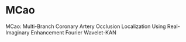 # MCao
MCao: Multi-Branch Coronary Artery Occlusion Localization Using Real-Imaginary Enhancement Fourier Wavelet-KAN
